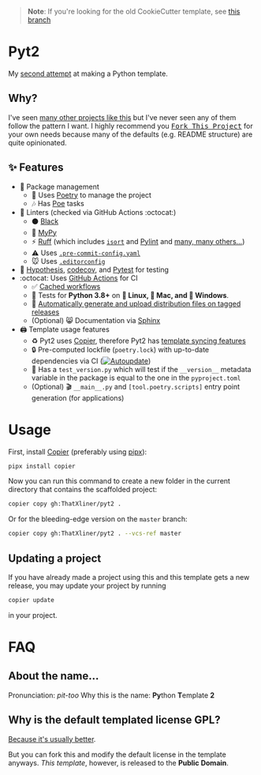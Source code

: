 > **Note**: If you're looking for the old CookieCutter template, see [this branch](https://github.com/ThatXliner/pyt2/tree/cookiecutter)

# Pyt2

My [second attempt](https://github.com/ThatXliner/Pytemplate) at making a Python template.

## Why?

I've seen [many other projects like this](https://github.com/search?q=python+cookiecutter) but I've never seen any of them follow the pattern I want. I highly recommend you <kbd>[Fork This Project](https://github.com/ThatXliner/pyt2/fork)</kbd> for your own needs because many of the defaults (e.g. README structure) are quite opinionated.

## :sparkles: Features

- :open_file_folder: Package management
  - :musical_note: Uses [Poetry](https://python-poetry.org) to manage the project
  - :notes: Has [Poe](https://github.com/nat-n/poethepoet) tasks
- :art: Linters (checked via GitHub Actions :octocat:)
  - :black_circle: [Black](https://github.com/psf/black)
  - :snake: [MyPy](https://github.com/python/mypy)
  - :zap: [Ruff](https://beta.ruff.rs/docs/) (which includes [`isort`](https://pycqa.github.io/isort/) and [Pylint](https://pylint.readthedocs.io/en/latest/) and [many, many others...](https://beta.ruff.rs/docs/rules/))
  - :warning: Uses [`.pre-commit-config.yaml`](https://pre-commit.com/)
  - :mouse: Uses [`.editorconfig`](https://editorconfig.org/)
- &#x1F9EA; [Hypothesis](https://hypothesis.works), [codecov](https://about.codecov.io/), and [Pytest](https://pytest.org) for testing
- :octocat: Uses [GitHub Actions](https://github.com/features/actions) for CI
  - :white_check_mark: [Cached workflows](https://github.com/ThatXliner/pyt2/blob/9f7b3d982a023ec2bc475a26752f909a9a95a2ba/%7B%7B%20cookiecutter.pypi_name%20%7D%7D/.github/workflows/ci.yml#L24-L43)
  - :snake: Tests for **Python 3.8+** on **:penguin: Linux, :apple: Mac, and :checkered_flag: Windows**.
  - :bookmark: [Automatically generate and upload distribution files on tagged releases](https://github.com/ThatXliner/pyt2/blob/master/%7B%7B%20cookiecutter.pypi_name%20%7D%7D/.github/workflows/release.yml)
  - (Optional) :smile_cat: Documentation via [Sphinx](https://www.sphinx-doc.org/en/master/)
- :printer: Template usage features
  - :recycle: Pyt2 uses [Copier](https://copier.readthedocs.io/en/stable/), therefore Pyt2 has [template syncing features](https://copier.readthedocs.io/en/stable/updating/)
  - :lock: Pre-computed lockfile (`poetry.lock`) with up-to-date dependencies via CI ([![Autoupdate](https://github.com/ThatXliner/pyt2/actions/workflows/autoupdate.yml/badge.svg)](https://github.com/ThatXliner/pyt2/actions/workflows/autoupdate.yml))
  - :bookmark: Has a `test_version.py` which will test if the `__version__` metadata variable in the package is equal to the one in the `pyproject.toml`
  - (Optional) :clapper: `__main__.py` and `[tool.poetry.scripts]` entry point generation (for applications)

# Usage

First, install [Copier](https://copier.readthedocs.io/en/stable/) (preferably using [pipx](https://pypa.github.io/pipx/)):

```bash
pipx install copier
```

Now you can run this command to create a new folder in the current directory that contains the scaffolded project:

```bash
copier copy gh:ThatXliner/pyt2 .
```

Or for the bleeding-edge version on the `master` branch:

```bash
copier copy gh:ThatXliner/pyt2 . --vcs-ref master
```

## Updating a project

If you have already made a project using this and this template gets a new release, you may update your project by running

```bash
copier update
```

in your project.

# FAQ

## About the name...

Pronunciation: _pit-too_
Why this is the name: **Py**thon **T**emplate **2**

## Why is the default templated license GPL?

[Because it's usually better](https://thatxliner.github.io/blog/posts/why-i-use-gnu-gpl-v3/).

But you can fork this and modify the default license in the template anyways. _This template_, however, is released to the **Public Domain**.
